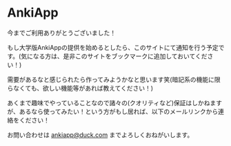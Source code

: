# AnkiApp

今までご利用ありがとうございました！

もし大学版AnkiAppの提供を始めるとしたら、このサイトにて通知を行う予定です。(気になる方は、是非このサイトをブックマークに追加しておいてください！)

需要があるなと感じられたら作ってみようかなと思います笑(暗記系の機能に限らなくても、欲しい機能等があれば教えてください！)

あくまで趣味でやっていることなので諸々の(クオリティなど)保証はしかねますが、あるなら使ってみたい！という方がもし居れば、以下のメールリンクから連絡をください！

お問い合わせは [ankiapp@duck.com](mailto:ankiapp@duck.com?subject=AnkiApp%E3%81%AB%E9%96%A2%E3%81%99%E3%82%8B%E3%81%8A%E5%95%8F%E3%81%84%E5%90%88%E3%82%8F%E3%81%9B%20%28%E9%AB%98%E6%A0%A1%E5%90%8C%E7%B4%9A%E7%AA%93%E5%8F%A3%29&body=%E2%98%85%20%E9%AB%98%E6%A0%A1%EF%BC%93%E5%B9%B4%E6%99%82%E3%81%AE%E7%94%9F%E5%BE%92%E7%95%AA%E5%8F%B7%20%28%E4%BE%8B%3A%203901%29%0D%0A-%3E%0D%0A%0D%0A%E2%98%85%20%E6%B0%8F%E5%90%8D%20%28%E4%BE%8B%3A%20%E2%97%AF%E2%97%AF%20%E2%97%AF%E2%97%AF%29%0D%0A-%3E%0D%0A%0D%0A%E2%98%85%20%E9%AB%98%E6%A0%A1%E7%89%88AnkiApp%E3%81%A7%E3%81%AE%E3%83%A6%E3%83%BC%E3%82%B6%E3%83%BC%E5%90%8D%28%E4%BB%BB%E6%84%8F%2C%E8%A6%9A%E3%81%88%E3%81%A6%E3%81%84%E3%82%8C%E3%81%B0%29%20%28%E4%BE%8B%3A%20tarou%29%0D%0A-%3E%0D%0A%0D%0A%E2%98%85%20%E6%96%B0%E3%81%9F%E3%81%AAAnkiApp%E3%81%8C%E5%88%A9%E7%94%A8%E5%8F%AF%E8%83%BD%E3%81%AB%E3%81%AA%E3%81%A3%E3%81%9F%E3%81%A8%E3%81%8D%E3%81%AE%E9%80%9A%E7%9F%A5%E3%81%A8%E3%82%A2%E3%82%AB%E3%82%A6%E3%83%B3%E3%83%88%E3%81%AE%E7%99%BA%E8%A1%8C%20%28%E3%81%84%E3%81%A5%E3%82%8C%E3%81%8B%E3%82%92%E9%81%B8%E6%8A%9E%29%0D%0A-%3E%20%E5%B8%8C%E6%9C%9B%E3%81%99%E3%82%8B%20%2F%20%E5%B8%8C%E6%9C%9B%E3%81%97%E3%81%AA%E3%81%84%0D%0A%0D%0A%E2%98%85%20%28%E4%B8%8A%E3%81%AE%E5%B8%8C%E6%9C%9B%E8%80%85%E3%81%AE%E3%81%BF%29%20%E3%81%82%E3%81%AA%E3%81%9F%E3%81%AE%E9%80%A3%E7%B5%A1%E5%85%88%20%28LINE%2C%20%E3%83%A1%E3%83%BC%E3%83%AB%E3%82%A2%E3%83%89%E3%83%AC%E3%82%B9%2C%20Discord%E7%AD%89%E3%81%AESNS%29%0D%0A-%3E%0D%0A%0D%0A%23%23%23%23%23%23%23%23%23%23%23%23%23%23%23%23%23%23%23%23%0D%0A%3C%E3%81%8A%E5%95%8F%E3%81%84%E5%90%88%E3%82%8F%E3%81%9B%E5%86%85%E5%AE%B9%3E%0D%0A%E3%81%93%E3%81%93%E3%81%AB%E3%83%A1%E3%83%83%E3%82%BB%E3%83%BC%E3%82%B8%E3%82%92%E5%85%A5%E5%8A%9B%0D%0A) までよろしくおねがいします。
